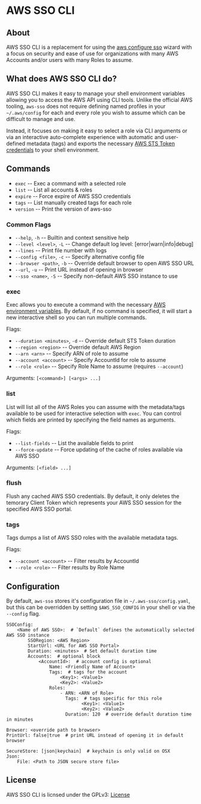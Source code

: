 # AWS SSO CLI

## About

AWS SSO CLI is a replacement for using the [aws configure sso](
https://docs.aws.amazon.com/cli/latest/userguide/cli-configure-sso.html)
wizard with a focus on security and ease of use for organizations with
many AWS Accounts and/or users with many Roles to assume.

## What does AWS SSO CLI do?

AWS SSO CLI makes it easy to manage your shell environment variables allowing
you to access the AWS API using CLI tools.  Unlike the official AWS tooling,
`aws-sso` does not require defining named profiles in your `~/.aws/config`
for each and every role you wish to assume which can be difficult to manage
and use.

Instead, it focuses on making it easy to select a role via CLI arguments or
via an interactive auto-complete experience with automatic and user-defined
metadata (tags) and exports the necessary [AWS STS Token credentials](
https://docs.aws.amazon.com/IAM/latest/UserGuide/id_credentials_temp_use-resources.html#using-temp-creds-sdk-cli)
to your shell environment.

## Commands

 * `exec` -- Exec a command with a selected role
 * `list` -- List all accounts & roles
 * `expire` -- Force expire of AWS SSO credentials
 * `tags` -- List manually created tags for each role
 * `version` -- Print the version of aws-sso

### Common Flags

 * `--help`, `-h` -- Builtin and context sensitive help
 * `--level <level>`, `-L` -- Change default log level: [error|warn|info|debug]
 * `--lines` -- Print file number with logs
 * `--config <file>`, `-c` -- Specify alternative config file
 * `--browser <path>`, `-b` -- Override default browser to open AWS SSO URL
 * `--url`, `-u` -- Print URL instead of opening in browser
 * `--sso <name>`, `-S` -- Specify non-default AWS SSO instance to use

### exec

Exec allows you to execute a command with the necessary [AWS environment variables](
https://docs.aws.amazon.com/cli/latest/userguide/cli-configure-envvars.html).  By default,
if no command is specified, it will start a new interactive shell so you can run multiple
commands.

Flags:

 * `--duration <minutes>`, `-d` -- Override default STS Token duration
 * `--region <region>` -- Override default AWS Region
 * `--arn <arn>` -- Specify ARN of role to assume
 * `--account <account>` -- Specify AccountId for role to assume
 * `--role <role>` -- Specify Role Name to assume (requires `--account`)

Arguments: `[<command>] [<args> ...]`

### list

List will list all of the AWS Roles you can assume with the metadata/tags available
to be used for interactive selection with `exec`.  You can control which fields are
printed by specifying the field names as arguments.

Flags:

 * `--list-fields` -- List the available fields to print
 * `--force-update` -- Force updating of the cache of roles available via AWS SSO

Arguments: `[<field> ...]`

### flush

Flush any cached AWS SSO credentials.  By default, it only deletes the temorary
Client Token which represents your AWS SSO session for the specified AWS SSO portal.

### tags

Tags dumps a list of AWS SSO roles with the available metadata tags.

Flags:

 * `--account <account>` -- Filter results by AccountId
 * `--role <role>` -- Filter results by Role Name

## Configuration

By default, `aws-sso` stores it's configuration file in `~/.aws-sso/config.yaml`,
but this can be overridden by setting `$AWS_SSO_CONFIG` in your shell or via the
`--config` flag.

```
SSOConfig:
	<Name of AWS SSO>:  # `Default` defines the automatically selected AWS SSO instance
		SSORegion: <AWS Region>
		StartUrl: <URL for AWS SSO Portal>
		Duration: <minutes>  # Set default duration time
		Accounts:  # optional block
			<AccountId>:  # account config is optional
				Name: <Friendly Name of Account>
				Tags:  # tags for the account
					<Key1>: <Value1>
					<Key2>: <Value2>
				Roles:
					- ARN: <ARN of Role>
				      Tags:  # tags specific for this role
							<Key1>: <Value1>
							<Key2>: <Value2>
					  Duration: 120  # override default duration time in minutes

Browser: <override path to browser>
PrintUrl: false|true  # print URL instead of opening it in default browser

SecureStore: [json|keychain]  # keychain is only valid on OSX
Json:
	File: <Path to JSON secure store file>
```

## License

AWS SSO CLI is licnsed under the GPLv3: [License](LICENSE)
